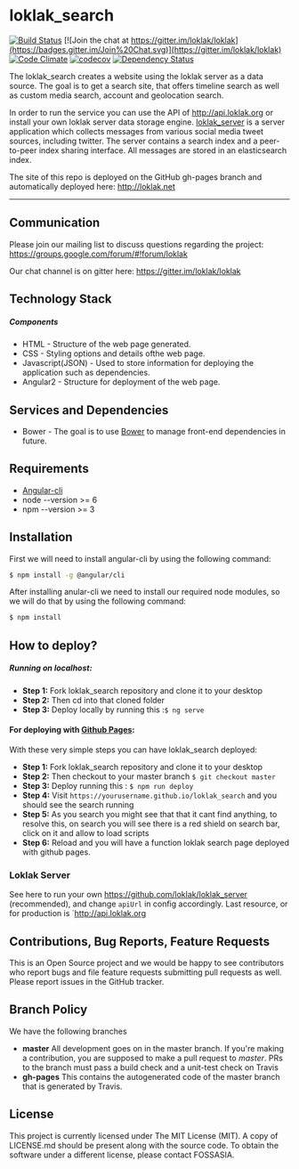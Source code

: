 # loklak_search

[![Build Status](https://travis-ci.org/fossasia/loklak_search.svg?branch=master)](https://travis-ci.org/fossasia/loklak_search)
[![Join the chat at https://gitter.im/loklak/loklak](https://badges.gitter.im/Join%20Chat.svg)](https://gitter.im/loklak/loklak)
[![Code Climate](https://codeclimate.com/github/fossasia/loklak_search/badges/gpa.svg)](https://codeclimate.com/github/fossasia/loklak_search)
[![codecov](https://codecov.io/gh/fossasia/loklak_search/branch/master/graph/badge.svg)](https://codecov.io/gh/fossasia/loklak_search)
[![Dependency Status](https://gemnasium.com/badges/github.com/fossasia/loklak_search.svg)](https://gemnasium.com/github.com/fossasia/loklak_search)

The loklak_search creates a website using the loklak server as a data source. The goal is to get a search site, that offers timeline search as well as custom media search, account and geolocation search.

In order to run the service you can use the API of http://api.loklak.org or install your own loklak server data storage engine. [loklak_server](https://github.com/loklak/loklak_server) is a server application which collects messages from various social media tweet sources, including twitter. The server contains a search index and a peer-to-peer index sharing interface. All messages are stored in an elasticsearch index.

The site of this repo is deployed on the GitHub gh-pages branch and automatically deployed here: http://loklak.net

---

## Communication

Please join our mailing list to discuss questions regarding the project: https://groups.google.com/forum/#!forum/loklak

Our chat channel is on gitter here: https://gitter.im/loklak/loklak

## Technology Stack
##### Components
* HTML - Structure of the web page generated.
* CSS - Styling options and details ofthe web page.
* Javascript(JSON) - Used to store information for deploying the application such as dependencies.
* Angular2 - Structure for deployment of the web page.

## Services and Dependencies
* Bower - The goal is to use [Bower](http://bower.io) to manage front-end dependencies in future.

## Requirements
* [Angular-cli](https://github.com/angular/angular-cli#installation)
* node --version >= 6
* npm --version >= 3

## Installation
First we will need to install angular-cli by using the following command:
```sh
$ npm install -g @angular/cli
```
After installing anular-cli we need to install our required node modules, so we will do that by using the following command:
```sh 
$ npm install
```
## How to deploy?
##### Running on localhost:
* **Step 1:** Fork loklak_search repository and clone it to your desktop
* **Step 2:** Then cd into that cloned folder
* **Step 3:** Deploy locally by running this :```$ ng serve```

#### For deploying with [Github Pages](https://pages.github.com/):
With these very simple steps you can have loklak_search deployed:
* **Step 1:** Fork loklak_search repository and clone it to your desktop
* **Step 2:** Then checkout to your master branch `$ git checkout master`
* **Step 3:** Deploy running this : ```$ npm run deploy```
* **Step 4:** Visit `https://yourusername.github.io/loklak_search` and you should see the search running
* **Step 5:** As you search you might see that that it cant find anything, to resolve this, on search you will see there is a red shield on search bar, click on it and allow to load scripts
* **Step 6:** Reload and you will have a function loklak search page deployed with github pages.

### Loklak Server
See here to run your own https://github.com/loklak/loklak_server (recommended), and change `apiUrl` in config accordingly. Last resource, or for production is `http://api.loklak.org

## Contributions, Bug Reports, Feature Requests

This is an Open Source project and we would be happy to see contributors who report bugs and file feature requests submitting pull requests as well. Please report issues in the GitHub tracker.

## Branch Policy

We have the following branches
 * **master**
	 All development goes on in the master branch. If you're making a contribution,
	 you are supposed to make a pull request to _master_.
	 PRs to the branch must pass a build check and a unit-test check on Travis
 * **gh-pages**
   This contains the autogenerated code of the master branch that is generated by Travis.

## License

This project is currently licensed under The MIT License (MIT). A copy of LICENSE.md should be present along with the source code. To obtain the software under a different license, please contact FOSSASIA.
